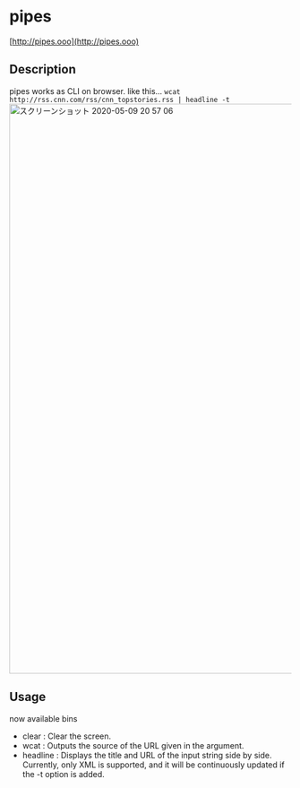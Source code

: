 # pipes
[http://pipes.ooo](http://pipes.ooo)

## Description
pipes works as CLI on browser.
like this...
`wcat http://rss.cnn.com/rss/cnn_topstories.rss | headline -t`
<img width="1017" alt="スクリーンショット 2020-05-09 20 57 06" src="https://user-images.githubusercontent.com/661905/81473241-110b5280-9238-11ea-874b-68454baaf760.png">

## Usage
now available bins
- clear : Clear the screen.
- wcat : Outputs the source of the URL given in the argument.
- headline : Displays the title and URL of the input string side by side. Currently, only XML is supported, and it will be continuously updated if the -t option is added.

